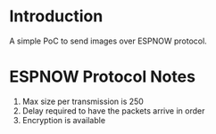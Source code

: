 # Introduction

A simple PoC to send images over ESPNOW protocol.

# ESPNOW Protocol Notes

1. Max size per transmission is 250
2. Delay required to have the packets arrive in order
3. Encryption is available
